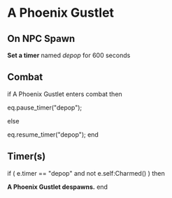# A Phoenix Gustlet
## On NPC Spawn

**Set a timer** named *depop* for 600 seconds
## Combat

if  A Phoenix Gustlet enters combat  then


eq.pause_timer("depop");

else


eq.resume_timer("depop");
end

## Timer(s)

if ( e.timer == "depop" and not e.self:Charmed() ) then


**A Phoenix Gustlet despawns.**
end
